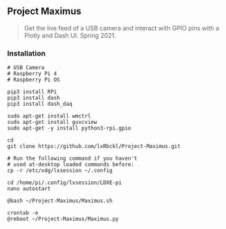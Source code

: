 ## Project Maximus
> Get the live feed of a USB camera and interact with GPIO pins with a Plotly and Dash UI. Spring 2021.

### Installation
```
# USB Camera
# Raspberry Pi 4
# Raspberry Pi OS

pip3 install RPi
pip3 install dash
pip3 install dash_daq

sudo apt-get install wmctrl
sudo apt-get install guvcview
sudo apt-get -y install python3-rpi.gpio

cd
git clone https://github.com/lxRbckl/Project-Maximus.git

# Run the following command if you haven't
# used at-desktop loaded commands before:
cp -r /etc/xdg/lxsession ~/.config

cd /home/pi/.config/lxsession/LDXE-pi
nano autostart

@bash ~/Project-Maximus/Maximus.sh

crontab -e
@reboot ~/Project-Maximus/Maximus.py
```
